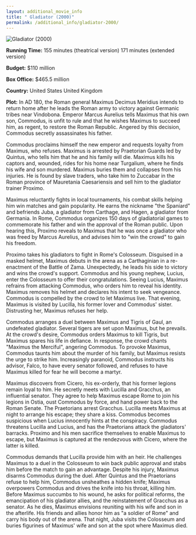 ```yaml
---
layout: additional_movie_info
title: " Gladiator (2000)"
permalink: /additional_info/gladiator-2000/
---
```


![ Gladiator (2000)](https://upload.wikimedia.org/wikipedia/en/thumb/f/fb/Gladiator_%282000_film_poster%29.png/220px-Gladiator_%282000_film_poster%29.png)

**Running Time:** 155 minutes (theatrical version)
171 minutes (extended version)

**Budget:** $110 million

**Box Office:** $465.5 million

**Country:** United States
United Kingdom

**Plot:** In AD 180, the Roman general Maximus Decimus Meridius intends to return home after he leads the Roman army to victory against Germanic tribes near Vindobona. Emperor Marcus Aurelius tells Maximus that his own son, Commodus, is unfit to rule and that he wishes Maximus to succeed him, as regent, to restore the Roman Republic. Angered by this decision, Commodus secretly assassinates his father.

Commodus proclaims himself the new emperor and requests loyalty from Maximus, who refuses. Maximus is arrested by Praetorian Guards led by Quintus, who tells him that he and his family will die. Maximus kills his captors and, wounded, rides for his home near Turgalium, where he finds his wife and son murdered. Maximus buries them and collapses from his injuries. He is found by slave traders, who take him to Zuccabar in the Roman province of Mauretania Caesariensis and sell him to the gladiator trainer Proximo.

Maximus reluctantly fights in local tournaments, his combat skills helping him win matches and gain popularity. He earns the nickname "the Spaniard" and befriends Juba, a gladiator from Carthage, and Hagen, a gladiator from Germania. In Rome, Commodus organizes 150 days of gladiatorial games to commemorate his father and win the approval of the Roman public. Upon hearing this, Proximo reveals to Maximus that he was once a gladiator who was freed by Marcus Aurelius, and advises him to "win the crowd" to gain his freedom.

Proximo takes his gladiators to fight in Rome's Colosseum. Disguised in a masked helmet, Maximus debuts in the arena as a Carthaginian in a re-enactment of the Battle of Zama. Unexpectedly, he leads his side to victory and wins the crowd's support. Commodus and his young nephew, Lucius, enter the Colosseum to offer their congratulations. Seeing Lucius, Maximus refrains from attacking Commodus, who orders him to reveal his identity. Maximus removes his helmet and declares his intent to seek vengeance. Commodus is compelled by the crowd to let Maximus live. That evening, Maximus is visited by Lucilla, his former lover and Commodus' sister. Distrusting her, Maximus refuses her help.

Commodus arranges a duel between Maximus and Tigris of Gaul, an undefeated gladiator. Several tigers are set upon Maximus, but he prevails. At the crowd's desire, Commodus orders Maximus to kill Tigris, but Maximus spares his life in defiance. In response, the crowd chants "Maximus the Merciful", angering Commodus. To provoke Maximus, Commodus taunts him about the murder of his family, but Maximus resists the urge to strike him. Increasingly paranoid, Commodus instructs his advisor, Falco, to have every senator followed, and refuses to have Maximus killed for fear he will become a martyr.

Maximus discovers from Cicero, his ex-orderly, that his former legions remain loyal to him. He secretly meets with Lucilla and Gracchus, an influential senator. They agree to help Maximus escape Rome to join his legions in Ostia, oust Commodus by force, and hand power back to the Roman Senate. The Praetorians arrest Gracchus. Lucilla meets Maximus at night to arrange his escape; they share a kiss. Commodus becomes suspicious when Lucius innocently hints at the conspiracy. Commodus threatens Lucilla and Lucius, and has the Praetorians attack the gladiators' barracks. Proximo and his men sacrifice themselves to enable Maximus to escape, but Maximus is captured at the rendezvous with Cicero, where the latter is killed.

Commodus demands that Lucilla provide him with an heir. He challenges Maximus to a duel in the Colosseum to win back public approval and stabs him before the match to gain an advantage. Despite his injury, Maximus disarms Commodus during the duel. After Quintus and the Praetorians refuse to help him, Commodus unsheathes a hidden knife; Maximus overpowers Commodus and drives the knife into his throat, killing him. Before Maximus succumbs to his wound, he asks for political reforms, the emancipation of his gladiator allies, and the reinstatement of Gracchus as a senator. As he dies, Maximus envisions reuniting with his wife and son in the afterlife. His friends and allies honor him as "a soldier of Rome" and carry his body out of the arena. That night, Juba visits the Colosseum and buries figurines of Maximus' wife and son at the spot where Maximus died.